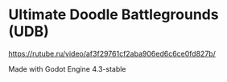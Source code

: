 # Ultimate Doodle Battlegrounds (UDB)
https://rutube.ru/video/af3f29761cf2aba906ed6c6ce0fd827b/

Made with Godot Engine 4.3-stable
